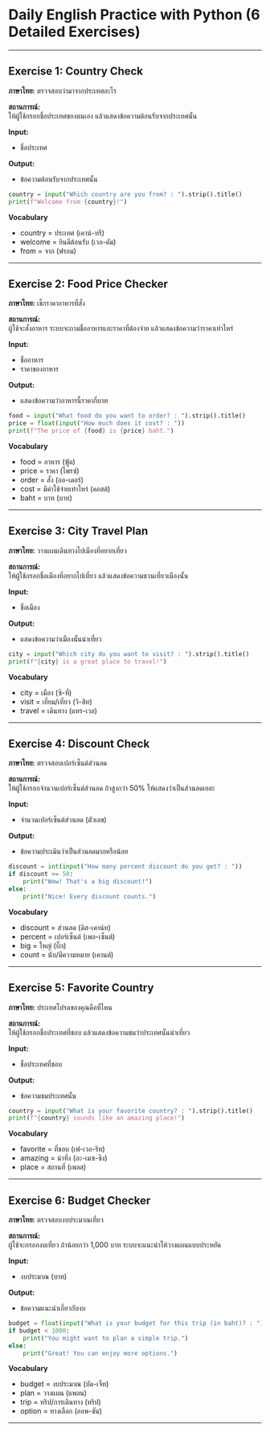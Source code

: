 # Daily English Practice with Python (6 Detailed Exercises)

---

## Exercise 1: Country Check  
**ภาษาไทย:** ตรวจสอบว่ามาจากประเทศอะไร

**สถานการณ์:**  
ให้ผู้ใช้กรอกชื่อประเทศของตนเอง แล้วแสดงข้อความต้อนรับจากประเทศนั้น

**Input:**  
- ชื่อประเทศ

**Output:**  
- ข้อความต้อนรับจากประเทศนั้น

```python
country = input("Which country are you from? : ").strip().title()
print(f"Welcome from {country}!")
```

**Vocabulary**  
- country = ประเทศ (เคาน์-ทรี)  
- welcome = ยินดีต้อนรับ (เวล-คัม)  
- from = จาก (ฟรอม)  

---

## Exercise 2: Food Price Checker  
**ภาษาไทย:** เช็กราคาอาหารที่สั่ง

**สถานการณ์:**  
ผู้ใช้จะสั่งอาหาร ระบบจะถามชื่ออาหารและราคาที่ต้องจ่าย แล้วแสดงข้อความว่าราคาเท่าไหร่

**Input:**  
- ชื่ออาหาร  
- ราคาของอาหาร

**Output:**  
- แสดงข้อความว่าอาหารนี้ราคากี่บาท

```python
food = input("What food do you want to order? : ").strip().title()
price = float(input("How much does it cost? : "))
print(f"The price of {food} is {price} baht.")
```

**Vocabulary**  
- food = อาหาร (ฟู้ด)  
- price = ราคา (ไพรซ์)  
- order = สั่ง (ออ-เดอร์)  
- cost = มีค่าใช้จ่ายเท่าไหร่ (คอสต์)  
- baht = บาท (บาท)  

---

## Exercise 3: City Travel Plan  
**ภาษาไทย:** วางแผนเดินทางไปเมืองที่อยากเที่ยว

**สถานการณ์:**  
ให้ผู้ใช้กรอกชื่อเมืองที่อยากไปเที่ยว แล้วแสดงข้อความชวนเที่ยวเมืองนั้น

**Input:**  
- ชื่อเมือง

**Output:**  
- แสดงข้อความว่าเมืองนั้นน่าเที่ยว

```python
city = input("Which city do you want to visit? : ").strip().title()
print(f"{city} is a great place to travel!")
```

**Vocabulary**  
- city = เมือง (ซิ-ที่)  
- visit = เยี่ยม/เที่ยว (วิ-สิท)  
- travel = เดินทาง (แทร-เวล)  

---

## Exercise 4: Discount Check  
**ภาษาไทย:** ตรวจสอบเปอร์เซ็นต์ส่วนลด

**สถานการณ์:**  
ให้ผู้ใช้กรอกจำนวนเปอร์เซ็นต์ส่วนลด ถ้าสูงกว่า 50% ให้แสดงว่าเป็นส่วนลดเยอะ

**Input:**  
- จำนวนเปอร์เซ็นต์ส่วนลด (ตัวเลข)

**Output:**  
- ข้อความประเมินว่าเป็นส่วนลดมากหรือน้อย

```python
discount = int(input("How many percent discount do you get? : "))
if discount >= 50:
    print("Wow! That's a big discount!")
else:
    print("Nice! Every discount counts.")
```

**Vocabulary**  
- discount = ส่วนลด (ดิส-เคาน์ท)  
- percent = เปอร์เซ็นต์ (เพอ-เซ็นต์)  
- big = ใหญ่ (บิ๊ก)  
- count = นับ/มีความหมาย (เคานต์)  

---

## Exercise 5: Favorite Country  
**ภาษาไทย:** ประเทศโปรดของคุณคือที่ไหน

**สถานการณ์:**  
ให้ผู้ใช้กรอกชื่อประเทศที่ชอบ แล้วแสดงข้อความชมว่าประเทศนั้นน่าเที่ยว

**Input:**  
- ชื่อประเทศที่ชอบ

**Output:**  
- ข้อความชมประเทศนั้น

```python
country = input("What is your favorite country? : ").strip().title()
print(f"{country} sounds like an amazing place!")
```

**Vocabulary**  
- favorite = ที่ชอบ (เฟ-เวอ-ริท)  
- amazing = น่าทึ่ง (อะ-เมซ-ซิง)  
- place = สถานที่ (เพลส)  

---

## Exercise 6: Budget Checker  
**ภาษาไทย:** ตรวจสอบงบประมาณเที่ยว

**สถานการณ์:**  
ผู้ใช้จะกรอกงบเที่ยว ถ้าน้อยกว่า 1,000 บาท ระบบจะแนะนำให้วางแผนแบบประหยัด

**Input:**  
- งบประมาณ (บาท)

**Output:**  
- ข้อความแนะนำเกี่ยวกับงบ

```python
budget = float(input("What is your budget for this trip (in baht)? : "))
if budget < 1000:
    print("You might want to plan a simple trip.")
else:
    print("Great! You can enjoy more options.")
```

**Vocabulary**  
- budget = งบประมาณ (บัด-เจ็ท)  
- plan = วางแผน (แพลน)  
- trip = ทริป/การเดินทาง (ทริป)  
- option = ทางเลือก (ออพ-ชัน)  

---
